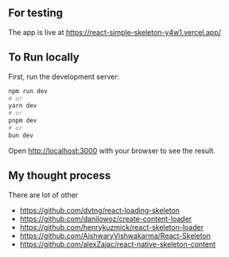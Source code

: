 ## For testing

The app is live at https://react-simple-skeleton-y4w1.vercel.app/

## To Run locally

First, run the development server:

```bash
npm run dev
# or
yarn dev
# or
pnpm dev
# or
bun dev
```

Open [http://localhost:3000](http://localhost:3000) with your browser to see the result.

## My thought process

There are lot of other

- https://github.com/dvtng/react-loading-skeleton
- https://github.com/danilowoz/create-content-loader
- https://github.com/henrykuzmick/react-skeleton-loader
- https://github.com/AishwaryVishwakarma/React-Skeleton
- https://github.com/alexZajac/react-native-skeleton-content
